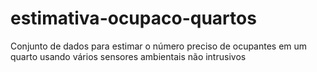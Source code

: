 # estimativa-ocupaco-quartos
Conjunto de dados para estimar o número preciso de ocupantes em um quarto usando vários sensores ambientais não intrusivos
